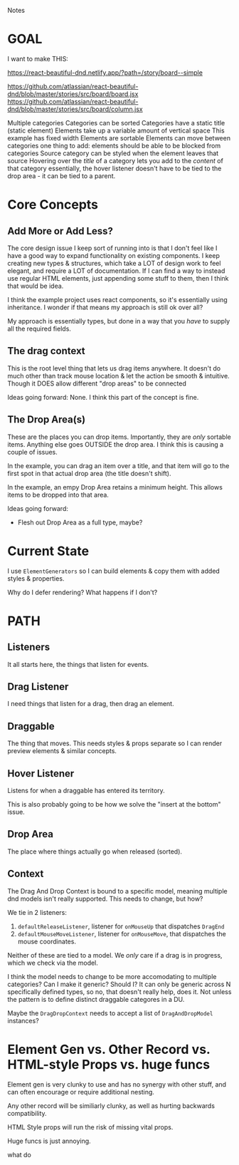 Notes

# GOAL

I want to make THIS:

https://react-beautiful-dnd.netlify.app/?path=/story/board--simple

https://github.com/atlassian/react-beautiful-dnd/blob/master/stories/src/board/board.jsx
https://github.com/atlassian/react-beautiful-dnd/blob/master/stories/src/board/column.jsx


Multiple categories
Categories can be sorted
Categories have a static title (static element)
Elements take up a variable amount of vertical space
  This example has fixed width
Elements are sortable
Elements can move between categories
  one thing to add: elements should be able to be blocked from categories
Source category can be styled when the element leaves that source
Hovering over the _title_ of a category lets you add to the _content_ of that category
  essentially, the hover listener doesn't have to be tied to the drop area - it can be tied to a parent.

# Core Concepts

## Add More or Add Less?

The core design issue I keep sort of running into is that I don't feel like I have a good way to expand functionality on existing components. I keep creating new types & structures, which take a LOT of design work to feel elegant, and require a LOT of documentation. If I can find a way to instead use regular HTML elements, just appending some stuff to them, then I think that would be idea.

I think the example project uses react components, so it's essentially using inheritance. I wonder if that means my approach is still ok over all?

My approach is essentially types, but done in a way that you _have_ to supply all the required fields.

## The drag context
  This is the root level thing that lets us drag items anywhere. It doesn't do much other than track mouse location & let the action be smooth & intuitive. Though it DOES allow different "drop areas" to be connected

  Ideas going forward:
  None. I think this part of the concept is fine.

## The Drop Area(s)
  These are the places you can drop items. Importantly, they are _only_ sortable items. Anything else goes OUTSIDE the drop area. I think this is causing a couple of issues.

  In the example, you can drag an item over a title, and that item will go to the first spot in that actual drop area (the title doesn't shift).
  
  In the example, an empy Drop Area retains a minimum height. This allows items to be dropped into that area.

  Ideas going forward:
  * Flesh out Drop Area as a full type, maybe?

# Current State

I use `ElementGenerators` so I can build elements & copy them with added styles & properties.

Why do I defer rendering? What happens if I don't?

# PATH

## Listeners

It all starts here, the things that listen for events.

## Drag Listener

I need things that listen for a drag, then drag an element.

## Draggable

The thing that moves. This needs styles & props separate so I can render preview elements & similar concepts.

## Hover Listener

Listens for when a draggable has entered its territory.

This is also probably going to be how we solve the "insert at the bottom" issue.

## Drop Area

The place where things actually go when released (sorted).

## Context

The Drag And Drop Context is bound to a specific model, meaning multiple dnd models isn't really supported. This needs to change, but how?

We tie in 2 listeners: 
1. `defaultReleaseListener`, listener for `onMouseUp` that dispatches `DragEnd`
2. `defaultMouseMoveListener`, listener for `onMouseMove`, that dispatches the mouse coordinates.

Neither of these are tied to a model. We _only_ care if a drag is in progress, which we check via the model.

I think the model needs to change to be more accomodating to multiple categories? Can I make it generic? Should I? It can only be generic across N specifically defined types, so no, that doesn't really help, does it. Not unless the pattern is to define distinct draggable categores in a DU.

Maybe the `DragDropContext` needs to accept a list of `DragAndDropModel` instances?

# Element Gen vs. Other Record vs. HTML-style Props vs. huge funcs

Element gen is very clunky to use and has no synergy with other stuff, and can often encourage or require  additional nesting.

Any other record will be similiarly clunky, as well as hurting backwards compatibility.

HTML Style props will run the risk of missing vital props.

Huge funcs is just annoying.

what do
